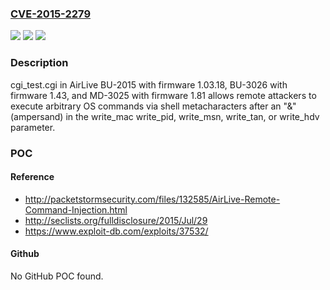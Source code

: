 ### [CVE-2015-2279](https://cve.mitre.org/cgi-bin/cvename.cgi?name=CVE-2015-2279)
![](https://img.shields.io/static/v1?label=Product&message=n%2Fa&color=blue)
![](https://img.shields.io/static/v1?label=Version&message=n%2Fa&color=blue)
![](https://img.shields.io/static/v1?label=Vulnerability&message=n%2Fa&color=brighgreen)

### Description

cgi_test.cgi in AirLive BU-2015 with firmware 1.03.18, BU-3026 with firmware 1.43, and MD-3025 with firmware 1.81 allows remote attackers to execute arbitrary OS commands via shell metacharacters after an "&" (ampersand) in the write_mac write_pid, write_msn, write_tan, or write_hdv parameter.

### POC

#### Reference
- http://packetstormsecurity.com/files/132585/AirLive-Remote-Command-Injection.html
- http://seclists.org/fulldisclosure/2015/Jul/29
- https://www.exploit-db.com/exploits/37532/

#### Github
No GitHub POC found.

